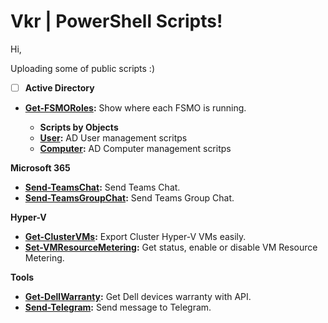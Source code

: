 # Vkr | PowerShell Scripts!

Hi,
<p>Uploading some of public scripts :)<br />

- [ ]  <strong>Active Directory</strong>
- <strong><a href="https://github.com/erickvtorres/Vkr/blob/main/Active%20Directory/Get-FSMORoles.ps1">Get-FSMORoles</a>:</strong> Show where each FSMO is running.

  - <strong>Scripts by Objects</strong>
  - <strong><a href="https://github.com/erickvtorres/Vkr/tree/main/Active%20Directory/User">User</a>:</strong> AD User management scritps
  - <strong><a href="https://github.com/erickvtorres/Vkr/tree/main/Active%20Directory/Computer">Computer</a>:</strong> AD Computer management scritps

<strong>Microsoft 365</strong>
- <strong><a href="https://github.com/erickvtorres/Vkr/blob/main/Microsoft%20365/Send-TeamsChat.ps1">Send-TeamsChat</a>:</strong> Send Teams Chat.
- <strong><a href="https://github.com/erickvtorres/Vkr/blob/main/Microsoft%20365/Send-TeamsGroupChat.ps1">Send-TeamsGroupChat</a>:</strong> Send Teams Group Chat.

<strong>Hyper-V</strong>
- <strong><a href="https://github.com/erickvtorres/Vkr/blob/main/Hyper-V/Get-ClusterVMs.ps1">Get-ClusterVMs</a>:</strong> Export Cluster Hyper-V VMs easily.
- <strong><a href="https://github.com/erickvtorres/Vkr/blob/main/Hyper-V/Set-VMResourceMetering.ps1">Set-VMResourceMetering</a>:</strong> Get status, enable or disable VM Resource Metering.

<strong>Tools</strong>
- <strong><a href="https://github.com/erickvtorres/Vkr/blob/main/Tools/Get-DellWarranty.ps1">Get-DellWarranty</a>:</strong> Get Dell devices warranty with API.
- <strong><a href="https://github.com/erickvtorres/Vkr/blob/main/Tools/Send-Telegram.ps1">Send-Telegram</a>:</strong> Send message to Telegram.
